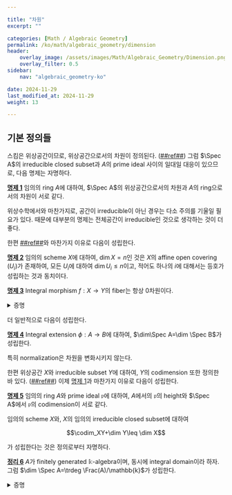 ```yaml
---

title: "차원"
excerpt: ""

categories: [Math / Algebraic Geometry]
permalink: /ko/math/algebraic_geometry/dimension
header:
    overlay_image: /assets/images/Math/Algebraic_Geometry/Dimension.png
    overlay_filter: 0.5
sidebar: 
    nav: "algebraic_geometry-ko"

date: 2024-11-29
last_modified_at: 2024-11-29
weight: 13

---
```


## 기본 정의들

스킴은 위상공간이므로, 위상공간으로서의 차원이 정의된다. ([##ref##]()) 그럼 $\Spec A$의 irreducible closed subset과 $A$의 prime ideal 사이의 일대일 대응이 있으므로, 다음 명제는 자명하다. 

<div class="proposition" markdown="1">

<ins id="prop1">**명제 1**</ins> 임의의 ring $A$에 대하여, $\Spec A$의 위상공간으로서의 차원과 $A$의 ring으로서의 차원이 서로 같다.

</div>

위상수학에서와 마찬가지로, 공간이 irreducible이 아닌 경우는 다소 주의를 기울일 필요가 있다. 때문에 대부분의 명제는 전체공간이 irreducible인 것으로 생각하는 것이 더 좋다.

한편 [##ref##]()와 마찬가지 이유로 다음이 성립한다. 

<div class="proposition" markdown="1">

<ins id="prop2">**명제 2**</ins> 임의의 scheme $X$에 대하여, $\dim X=n$인 것은 $X$의 affine open covering $(U_i)$가 존재하여, 모든 $U_i$에 대하여 $\dim U_i\leq n$이고, 적어도 하나의 $i$에 대해서는 등호가 성립하는 것과 동치이다. 

</div>

<div class="proposition" markdown="1">

<ins id="prop3">**명제 3**</ins> Integral morphism $f:X \rightarrow Y$의 fiber는 항상 $0$차원이다.

</div>
<details class="proof" markdown="1">
<summary>증명</summary>

즉, 임의의 field $\mathbb{k}$에 대하여 $\phi: \mathbb{k} \rightarrow A$가 integral extension이라면 $\dim A=0$임을 보여야 한다. 이는 [\[가환대수학\] §정수적 확장과 아이디얼, ⁋따름정리 3](/ko/math/commutative_algebra/lying_over_and_going_up#cor3) 그리고 [\[가환대수학\] §정수적 확장과 아이디얼, ⁋따름정리 4](/ko/math/commutative_algebra/lying_over_and_going_up#cor4)에 의해 자명하다. 

</details>

더 일반적으로 다음이 성립한다. 

<div class="proposition" markdown="1">

<ins id="prop4">**명제 4**</ins> Integral extension $\phi:A \rightarrow B$에 대하여, $\dim\Spec A=\dim \Spec B$가 성립한다. 

</div>

특히 normalization은 차원을 변화시키지 않는다. 

한편 위상공간 $X$와 irreducible subset $Y$에 대하여, $Y$의 codimension 또한 정의한 바 있다. ([##ref##]()) 이제 [명제 1](#prop1)과 마찬가지 이유로 다음이 성립한다.

<div class="proposition" markdown="1">

<ins id="prop5">**명제 5**</ins> 임의의 ring $A$와 prime ideal $\mathfrak{p}$에 대하여, $A$에서의 $\mathfrak{p}$의 height와 $\Spec A$에서 $\mathfrak{p}$의 codimension이 서로 같다.

</div>

임의의 scheme $X$와, $X$의 임의의 irreducible closed subset에 대하여 

$$\codim_XY+\dim Y\leq \dim X$$

가 성립한다는 것은 정의로부터 자명하다. 

<div class="proposition" markdown="1">

<ins id="thm6">**정리 6**</ins> $A$가 finitely generated $\mathbb{k}$-algebra이며, 동시에 integral domain이라 하자. 그럼 $\dim \Spec A=\trdeg \Frac(A)/\mathbb{k}$가 성립한다.

</div>
<details class="proof" markdown="1">
<summary>증명</summary>



</details>

